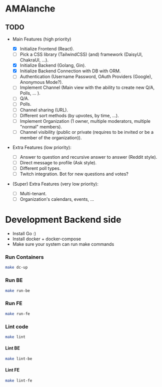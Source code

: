 # AMAlanche

## TODO
- Main Features (high priority)

  - [X] Initialize Frontend (React).
  - [ ] Pick a CSS library (TailwindCSS) (and) framework (DaisyUI, ChakraUI, ...).
  - [x] Initialize Backend (Golang, Gin).
  - [x] Initialize Backend Connection with DB with ORM.
  - [ ] Authentication (Username Password, OAuth Providers (Google), Anonymous Mode?).
  - [ ] Implement Channel (Main view with the ability to create new Q/A, Polls, ... ).
  - [ ] Q/A.
  - [ ] Polls.
  - [ ] Channel sharing (URL).
  - [ ] Different sort methods (by upvotes, by time, ...).
  - [ ] Implement Organization (1 owner, multiple moderators, multiple "normal" members).
  - [ ] Channel visibility (public or private (requires to be invited or be a member of the organization)).

- Extra Features (low priority):

  - [ ] Answer to question and recursive answer to answer (Reddit style).
  - [ ] Direct message to profile (Ask style).
  - [ ] Different poll types.
  - [ ] Twitch integration. Bot for new questions and votes?

- (Super) Extra Features (very low priority):
  - [ ] Multi-tenant.
  - [ ] Organization's calendars, events, ...

# Development Backend side

- Install Go :)
- Install docker + docker-compose
- Make sure your system can run make commands

### Run Containers
```bash
make dc-up
```

### Run BE
```bash
make run-be
```

### Run FE
```bash
make run-fe
```


### Lint code
```bash
make lint
```

#### Lint BE
```bash
make lint-be
```

#### Lint FE
```bash
make lint-fe
```